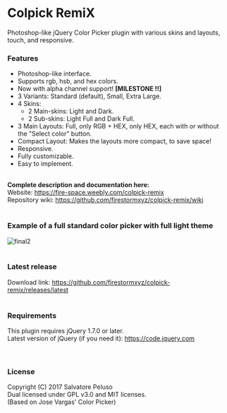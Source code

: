 # Colpick RemiX
Photoshop-like jQuery Color Picker plugin with various skins and layouts, touch, and responsive. <br>

### Features
* Photoshop-like interface.
* Supports rgb, hsb, and hex colors.
* Now with alpha channel support! <b>[MILESTONE !!]</b>
* 3 Variants: Standard (default), Small, Extra Large.
* 4 Skins:
  * 2 Main-skins: Light and Dark.
  * 2 Sub-skins: Light Full and Dark Full.
* 3 Main Layouts: Full, only RGB + HEX, only HEX, each with or without the "Select color" button.
* Compact Layout: Makes the layouts more compact, to save space!
* Responsive.
* Fully customizable.
* Easy to implement.

<br>
<b>Complete description and documentation here:</b> <br>
Website: <a href="https://fire-space.weebly.com/colpick-remix">https://fire-space.weebly.com/colpick-remix</a> <br>
Repository wiki: <a href="https://github.com/firestormxyz/colpick-remix/wiki">https://github.com/firestormxyz/colpick-remix/wiki</a> <br><br>

### Example of a full standard color picker with full light theme
![final2](https://user-images.githubusercontent.com/32025549/33502351-fba02936-d6df-11e7-86b9-701b4e281060.png) <br><br>

### Latest release
Download link: <a href="https://github.com/firestormxyz/colpick-remix/releases/latest">https://github.com/firestormxyz/colpick-remix/releases/latest</a> <br><br>

### Requirements
This plugin requires jQuery 1.7.0 or later. <br>
Latest version of jQuery (if you need it): <a href="https://code.jquery.com">https://code.jquery.com</a> <br><br><br>


### License
Copyright (C) 2017 Salvatore Peluso <br>
Dual licensed under GPL v3.0 and MIT licenses. <br>
(Based on Jose Vargas' Color Picker)
